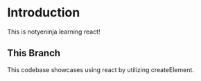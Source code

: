 # Introduction
This is notyeninja learning react!

## This Branch
This codebase showcases using react by utilizing createElement.